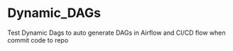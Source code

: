 # Dynamic_DAGs
Test Dynamic Dags to auto generate DAGs in Airflow and CI/CD flow when commit code to repo
